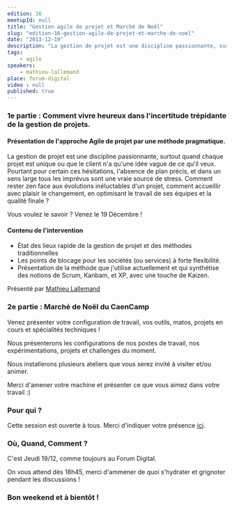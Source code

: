 ```yaml
---
edition: 16
meetupId: null
title: "Gestion agile de projet et Marché de Noël"
slug: "edition-16-gestion-agile-de-projet-et-marche-de-noel"
date: "2013-12-19"
description: "La gestion de projet est une discipline passionnante, surtout quand chaque projet est unique ou que le client n'a qu'une idée vague de ce qu'il veux."
tags:
    - agile
speakers:
    - mathieu-lallemand
place: forum-digital
video : null
published: true
---
```


### 1e partie : Comment vivre heureux dans l'incertitude trépidante de la gestion de projets.

#### Présentation de l'approche Agile de projet par une méthode pragmatique.

La gestion de projet est une discipline passionnante, surtout quand chaque projet est unique ou que
le client n'a qu'une idée vague de ce qu'il veux. Pourtant pour certain ces hésitations, l'absence
de plan précis, et dans un sens large tous les imprévus sont une vraie source de stress. Comment
rester zen face aux évolutions inéluctables d'un projet, comment accueillir avec plaisir le
changement, en optimisant le travail de ses équipes et la qualité finale ?

Vous voulez le savoir ? Venez le 19 Décembre !

#### Contenu de l'intervention

* État des lieux rapide de la gestion de projet et des méthodes traditionnelles
* Les points de blocage pour les sociétés (ou services) à forte flexibilité.
* Présentation de la méthode que j'utilise actuellement et qui synthétise des notions de Scrum,
  Kanbam, et XP, avec une touche de Kaizen.

Présenté par [Mathieu Lallemand](http://twitter.com/lalmat)

### 2e partie : Marché de Noël du CaenCamp

Venez présenter votre configuration de travail, vos outils, matos, projets en cours et spécialités
techniques !

Nous présenterons les configurations de nos postes de travail, nos expérimentations, projets et
challenges du moment.

Nous installerons plusieurs ateliers que vous serez invité à visiter et/ou animer.

Merci d'amener votre machine et présenter ce que vous aimez dans votre travail :)

### Pour qui ?

Cette session est ouverte à tous. Merci d'indiquer votre présence
[ici](https://docs.google.com/forms/d/1tvKL-H9H5IH6E87gJTdmlDDOW6M5Ut6FsrBdSIXa9q0/viewform).

### Où, Quand, Comment ?

C'est Jeudi 19/12, comme toujours au Forum Digital.

On vous attend dès 18h45, merci d'ammener de quoi s'hydrater et grignoter pendant les discussions !

### Bon weekend et à bientôt !
